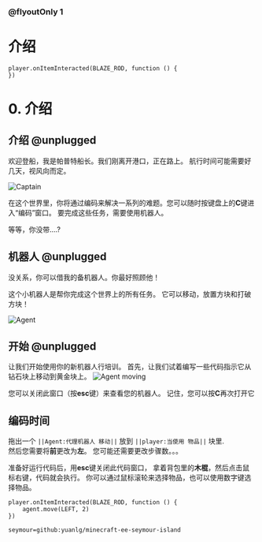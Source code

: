 

### @flyoutOnly 1

# 介绍

```template
player.onItemInteracted(BLAZE_ROD, function () {
})

```

# 0. 介绍

## 介绍 @unplugged

欢迎登船，我是帕普特船长。我们刚离开港口，正在路上。
航行时间可能需要好几天，视风向而定。  

![Captain](https://yuanlg.cn:4438/mce/minecraft-ee-seymour-island/media/captain.jpg)

在这个世界里，你将通过编码来解决一系列的难题。您可以随时按键盘上的**C**键进入“编码”窗口。
要完成这些任务，需要使用机器人。     
      
等等，你没带....?

## 机器人 @unplugged

没关系，你可以借我的备机器人。你最好照顾他！

这个小机器人是帮你完成这个世界上的所有任务。
它可以移动，放置方块和打破方块！

![Agent](https://yuanlg.cn:4438/mce/minecraft-ee-seymour-island/media/agent.jpg)

## 开始 @unplugged

让我们开始使用你的新机器人行培训。
首先，让我们试着编写一些代码指示它从钻石块上移动到黄金块上。
![Agent moving](https://yuanlg.cn:4438/mce/minecraft-ee-seymour-island/media/task0-move.gif)

您可以关闭此窗口（按**esc**键）来查看您的机器人。
记住，您可以按**C**再次打开它

## 编码时间
拖出一个 ``||Agent:代理机器人 移动||`` 放到 ``||player:当使用 物品||`` 块里.   
然后您需要将**前**更改为**左**。 
您可能还需要更改步骤数。。。 

准备好运行代码后，用**esc**键关闭此代码窗口，
拿着背包里的**木棍**，然后点击鼠标右键，代码就会执行。
你可以通过鼠标滚轮来选择物品，也可以使用数字键选择物品。

```blocks
player.onItemInteracted(BLAZE_ROD, function () {
    agent.move(LEFT, 2)
})
```

```package
seymour=github:yuanlg/minecraft-ee-seymour-island
```
